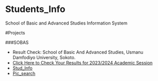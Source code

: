 # Students_Info
School of Basic and Advanced Studies Information System

#Projects

###SOBAS
- Result Check: School of Basic And Advanced Studies, Usmanu Damfodiyo University, Sokoto.
- [Click Here to Check Your Results for 2023/2024 Academic Session](https://script.google.com/macros/s/AKfycbzYZcARpHUnWDOkUAkCzXZR_CVZfxUOFajYGZQEmUPp/dev)
- [Stud_Info](studt.html)
- [Pic_search](https://script.google.com/macros/s/AKfycbz77MmOv6w3-UT3-IZxY7joLI-o2b2hGqkm82uANhxzjO6h37xrAlvw77Kg9RD2Aihw/exec)

